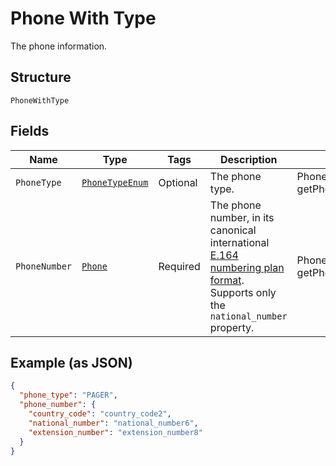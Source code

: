 
# Phone With Type

The phone information.

## Structure

`PhoneWithType`

## Fields

| Name | Type | Tags | Description | Getter | Setter |
|  --- | --- | --- | --- | --- | --- |
| `PhoneType` | [`PhoneTypeEnum`](../../doc/models/phone-type-enum.md) | Optional | The phone type. | PhoneTypeEnum getPhoneType() | setPhoneType(PhoneTypeEnum phoneType) |
| `PhoneNumber` | [`Phone`](../../doc/models/phone.md) | Required | The phone number, in its canonical international [E.164 numbering plan format](https://www.itu.int/rec/T-REC-E.164/en). Supports only the `national_number` property. | Phone getPhoneNumber() | setPhoneNumber(Phone phoneNumber) |

## Example (as JSON)

```json
{
  "phone_type": "PAGER",
  "phone_number": {
    "country_code": "country_code2",
    "national_number": "national_number6",
    "extension_number": "extension_number8"
  }
}
```


